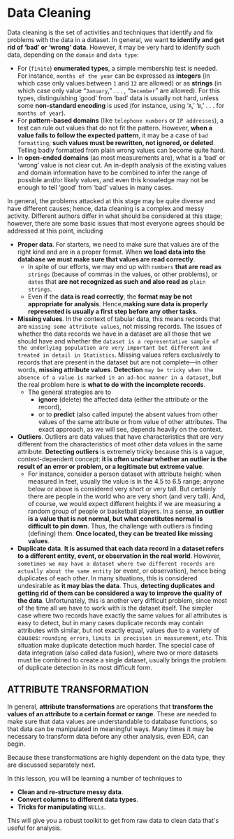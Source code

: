 # Data Cleaning

Data cleaning is the set of activities and techniques that identify and fix problems with the data in a dataset. In general, we want **to identify and get rid of ‘bad’ or ‘wrong’ data**. However, it may be very hard to identify such data, depending on the `domain` and `data type`:

- For (`finite`) **enumerated types**, a simple membership test is needed. For instance, `months of the year` can be expressed as **integers** (in which case only values between `1` and `12` are allowed) or as **strings** (in which case only value “`January`,” . . . , “`December`” are allowed). For this types, distinguishing ‘good’ from ‘bad’ data is usually not hard, unless some **non-standard encoding** is used (for instance, using ‘`A`,’ ‘`B`,’ . . . for `months of year`).
- For **pattern-based domains** (like `telephone numbers` or `IP addresses`), a test can rule out values that do not fit the pattern. However, **when a value fails to follow the expected pattern**, it may be a case of `bad formatting`; **such values must be rewritten, not ignored, or deleted**. Telling badly formatted from plain wrong values can become quite hard.
- In **open-ended domains** (as most measurements are), what is a ‘bad’ or ‘wrong’ value is not clear cut. An in-depth analysis of the existing values and domain information have to be combined to infer the range of possible and/or likely values, and even this knowledge may not be enough to tell ‘good’ from ‘bad’ values in many cases.

In general, the problems attacked at this stage may be quite diverse and have different causes; hence, data cleaning is a complex and messy activity. Different authors differ in what should be considered at this stage; however, there are some basic issues that most everyone agrees should be addressed at this point, including

- **Proper data**. For starters, we need to make sure that values are of the right kind and are in a proper format. When **we load data into the database we must make sure that values are read correctly**.
  - In spite of our efforts, we may end up with `numbers` **that are read as** `strings` (because of commas in the values, or other problems), or `dates` that **are not recognized as such and also read as** `plain strings`.
  - Even if the **data is read correctly**, the **format may be not appropriate for analysis**. Hence,**making sure data is properly represented is usually a first step before any other tasks**.
- **Missing values**. In the context of tabular data, this means records that are `missing some attribute values`, not missing records. The issues of whether the data records we have in a dataset are all those that we should have and whether the `dataset is a representative sample of the underlying population are very important but different and treated in detail in Statistics`. Missing values refers exclusively to records that are present in the dataset but are not complete—in other words, **missing attribute values**. **Detection** `may be tricky when the absence of a value is marked in an ad-hoc manner in a dataset`, but the real problem here is **what to do with the incomplete records**.
  - The general strategies are to
    - **ignore** (delete) the affected data (either the attribute or the record),
    - or to **predict** (also called impute) the absent values from other values of the same attribute or from value of other attributes. The exact approach, as we will see, depends heavily on the context.
- **Outliers**. Outliers are data values that have characteristics that are very different from the characteristics of most other data values in the same attribute. **Detecting outliers** is extremely tricky because this is a vague, context-dependent concept: **it is often unclear whether an outlier is the result of an error or problem, or a legitimate but extreme value**.
  - For instance, consider a person dataset with attribute height: when measured in feet, usually the value is in the 4.5 to 6.5 range; anyone below or above is considered very short or very tall. But certainly there are people in the world who are very short (and very tall). And, of course, we would expect different heights if we are measuring a random group of people or basketball players. In a sense, **an outlier is a value that is not normal, but what constitutes normal is difficult to pin down**. Thus, the challenge with outliers is finding (defining) them. **Once located, they can be treated like missing values**.
- **Duplicate data**. **It is assumed that each data record in a dataset refers to a different entity, event, or observation in the real world**. However, `sometimes we may have a dataset where two different records are actually about the same entity` (or event, or observation), hence being duplicates of each other. In many situations, this is considered undesirable as **it may bias the data**. Thus, **detecting duplicates and getting rid of them can be considered a way to improve the quality of the data**. Unfortunately, this is another very difficult problem, since most of the time all we have to work with is the dataset itself. The simpler case where two records have exactly the same values for all attributes is easy to detect, but in many cases duplicate records may contain attributes with similar, but not exactly equal, values due to a variety of causes: `rounding errors`, `limits in precision in measurement`, `etc`. This situation make duplicate detection much harder. The special case of data integration (also called data fusion), where two or more datasets must be combined to create a single dataset, usually brings the problem of duplicate detection in its most difficult form.

## ATTRIBUTE TRANSFORMATION

In general, **attribute transformations** are operations that **transform the values of an attribute to a certain format or range**. These are needed to make sure that data values are understandable to database functions, so that data can be manipulated in meaningful ways. Many times it may be necessary to transform data before any other analysis, even EDA, can begin.

Because these transformations are highly dependent on the data type, they are discussed separately next.

In this lesson, you will be learning a number of techniques to

- **Clean and re-structure messy data**.
- **Convert columns to different data types**.
- **Tricks for manipulating** `NULLs`.

This will give you a robust toolkit to get from raw data to clean data that's useful for analysis.
